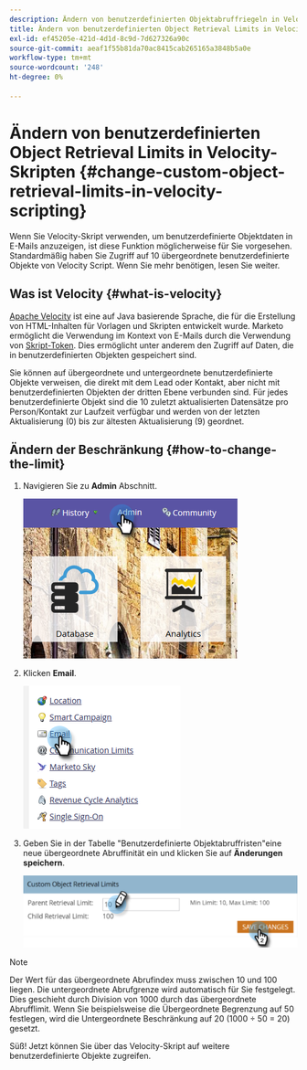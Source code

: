 ```yaml
---
description: Ändern von benutzerdefinierten Objektabruffriegeln in Velocity-Skripterstellung - Marketo Docs - Produktdokumentation
title: Ändern von benutzerdefinierten Object Retrieval Limits in Velocity-Skripten
exl-id: ef45205e-421d-4d1d-8c9d-7d627326a90c
source-git-commit: aeaf1f55b81da70ac8415cab265165a3848b5a0e
workflow-type: tm+mt
source-wordcount: '248'
ht-degree: 0%

---
```


# Ändern von benutzerdefinierten Object Retrieval Limits in Velocity-Skripten {#change-custom-object-retrieval-limits-in-velocity-scripting}

Wenn Sie Velocity-Skript verwenden, um benutzerdefinierte Objektdaten in E-Mails anzuzeigen, ist diese Funktion möglicherweise für Sie vorgesehen. Standardmäßig haben Sie Zugriff auf 10 übergeordnete benutzerdefinierte Objekte von Velocity Script. Wenn Sie mehr benötigen, lesen Sie weiter.

## Was ist Velocity {#what-is-velocity}

[Apache Velocity](https://velocity.apache.org/) ist eine auf Java basierende Sprache, die für die Erstellung von HTML-Inhalten für Vorlagen und Skripten entwickelt wurde. Marketo ermöglicht die Verwendung im Kontext von E-Mails durch die Verwendung von [Skript-Token](/help/marketo/product-docs/email-marketing/general/using-tokens/create-an-email-script-token.md). Dies ermöglicht unter anderem den Zugriff auf Daten, die in benutzerdefinierten Objekten gespeichert sind.

Sie können auf übergeordnete und untergeordnete benutzerdefinierte Objekte verweisen, die direkt mit dem Lead oder Kontakt, aber nicht mit benutzerdefinierten Objekten der dritten Ebene verbunden sind. Für jedes benutzerdefinierte Objekt sind die 10 zuletzt aktualisierten Datensätze pro Person/Kontakt zur Laufzeit verfügbar und werden von der letzten Aktualisierung (0) bis zur ältesten Aktualisierung (9) geordnet.

## Ändern der Beschränkung {#how-to-change-the-limit}

1. Navigieren Sie zu **Admin** Abschnitt.

   ![](assets/change-custom-object-retrieval-limits-in-velocity-scripting-1.png)

1. Klicken **Email**.

   ![](assets/change-custom-object-retrieval-limits-in-velocity-scripting-2.png)

1. Geben Sie in der Tabelle &quot;Benutzerdefinierte Objektabruffristen&quot;eine neue übergeordnete Abruffinität ein und klicken Sie auf **Änderungen speichern**.

   ![](assets/change-custom-object-retrieval-limits-in-velocity-scripting-3.png)

>[!NOTE]
>
>Der Wert für das übergeordnete Abrufindex muss zwischen 10 und 100 liegen. Die untergeordnete Abrufgrenze wird automatisch für Sie festgelegt. Dies geschieht durch Division von 1000 durch das übergeordnete Abrufflimit. Wenn Sie beispielsweise die Übergeordnete Begrenzung auf 50 festlegen, wird die Untergeordnete Beschränkung auf 20 (1000 ÷ 50 = 20) gesetzt.

Süß! Jetzt können Sie über das Velocity-Skript auf weitere benutzerdefinierte Objekte zugreifen.
